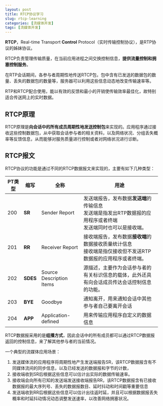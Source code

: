 ```yaml
---
layout: post
title: RTCP协议学习
slug: rtcp-learning
categories: [流媒体开发]
tags: [流媒体开发]
---
```

**RTCP**，Real-time Transport **Control** Protocol（实时传输控制协议），是RTP协议的姊妹协议。

RTCP负责管理传输质量，在当前应用进程之间交换控制信息，**提供流量控制和拥塞控制服务**。

在RTP会话期间，各参与者周期性地传送RTCP包，包中含有已发送的数据包的数量、丢失的数据包的数量等，服务器可以利用这些信息动态地改变传输速率等。

RTP和RTCP配合使用，能以有效的反馈和最小的开销使传输效率最佳化，故特别适合传送网上的实时数据。

## RTCP原理

 RTCP原理是**向会话中的所有成员周期性地发送控制包**来实现的。应用程序通过接收这些控制数据包，从中获取会话参与者的相关资料，以及网络状况、分组丢失概率等反馈信息，从而能够对服务质量进行控制或者对网络状况进行诊断。

## RTCP报文

RTCP协议的功能是通过不同的RTCP数据报文来实现的，主要有如下几种类型：

| PT类型 | 缩写       | 全称                       | 用途                                                                  |
| ---- | -------- | ------------------------ | ------------------------------------------------------------------- |
| 200  | **SR**   | Sender Report            | 发送端报告，发布数据**发送端**的传输信息<br/>发送端是指发出RTP数据报的应用程序或者终端<br/>发送端同时也可以是接收端。 |
| 201  | **RR**   | Receiver Report          | 接收端报告，发布数据**接收端**的数据接收质量统计信息<br/>接收端是指仅接收但不发送RTP数据报的应用程序或者终端。       |
| 202  | **SDES** | Source Description Items | 源描述，主要作为会话参与者的有关标识信息的载体，此外还具有向会话成员传达会话控制信息的功能。                      |
| 203  | **BYE**  | Goodbye                  | 通知离开，用来通知会话中其他参与者自己要离开会话                                            |
| 204  | **APP**  | Application-defined      | 用来传输应用程序自定义的数据信息                                                    |

RTCP数据报采用的是**组播方式**，因此会话中的所有成员都可以通过RTCP数据报返回的控制信息，来了解其他参与者的当前情况。

一个典型的流媒体应用场景：

1. 发送媒体流的应用程序将周期性地产生发送端报告SR，该RTCP数据报含有不同媒体流间的同步信息，以及已经发送的数据报和字节的计数，
2. 接收端收到SR后根据这些信息可以估计出实际的数据传输速率。
3. 接收端会向所有已知的发送端发送接收端报告RR，该RTCP数据报含有已接收数据报的最大序列号、丢失的数据报数目、延时抖动和时间戳等重要信息
4. 发送端收到RR后根据这些信息可以估计出往返时延，并且可以根据数据报丢失概率和时延抖动情况动态调整发送速率，以改善网络拥塞状况。
